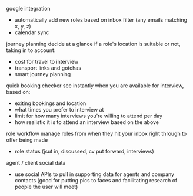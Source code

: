 google integration
- automatically add new roles based on inbox filter (any emails matching x, y, z)
- calendar sync

journey planning
decide at a glance if a role's location is suitable or not, taking in to account:
- cost for travel to interview
- transport links and gotchas
- smart journey planning

quick booking checker
see instantly when you are available for interview, based on:
- exiting bookings and location
- what times you prefer to interview at
- limit for how many interviews you're willing to attend per day
- how realistic it is to attend an interview based on the above

role workflow
manage roles from when they hit your inbox right through to offer being made
- role status (jsut in, discussed, cv put forward, interviews)

agent / client social data
- use social APIs to pull in supporting data for agents and company contacts
(good for putting pics to faces and facilitating research of people the user will meet)